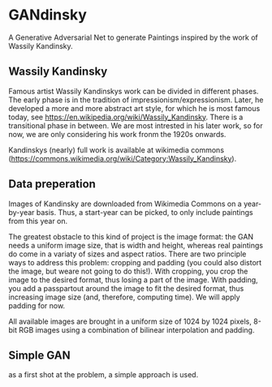 # GANdinsky
A Generative Adversarial Net to generate Paintings inspired by the work of Wassily Kandinsky. 

## Wassily Kandinsky
Famous artist Wassily Kandinskys work can be divided in different phases. The early phase is in the tradition of impressionism/expressionism. Later, he developed a more and more abstract art style, for which he is most famous today, see https://en.wikipedia.org/wiki/Wassily_Kandinsky. There is a transitional phase in between. We are most intrested in his later work, so for now, we are only considering his work fronm the 1920s onwards. 

Kandinskys (nearly) full work is available at wikimedia commons (https://commons.wikimedia.org/wiki/Category:Wassily_Kandinsky). 

## Data preperation
Images of Kandinsky are downloaded from Wikimedia Commons on a year-by-year basis. Thus, a start-year can be picked, to only include paintings from this year on. 

The greatest obstacle to this kind of project is the image format: the GAN needs a uniform image size, that is width and height, whereas real paintings do come in a variaty of sizes and aspect ratios. There are two principle ways to address this problem: cropping and padding (you could also distort the image, but weare not going to do this!). With cropping, you crop the image to the desired format, thus losing a part of the image. With padding, you add a passpartout around the image to fit the desired format, thus increasing image size (and, therefore, computing time). We will apply padding for now. 

All available images are brought in a uniform size of 1024 by 1024 pixels, 8-bit RGB images using a combination of bilinear interpolation and padding.

## Simple GAN
as a first shot at the problem, a simple approach is used. 